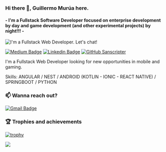 ### Hi there 🖖, Guillermo Murúa here.
#### - I'm a Fullstack Software Developer focused on enterprise development by day and game development (and other experimental projects) by night!!! -
![I'm a Fullstack Web Developer. Let's chat!](https://i.ibb.co/zRL8d62/Sanscripter.gif)

[![Medium Badge](https://img.shields.io/badge/-@Sanscripter-white?style=flat&logo=Medium&labelColor=black&go=Medium&link=https://medium.com/@Sanscripter/)](https://medium.com/Sanscripter) [![Linkedin Badge](https://img.shields.io/badge/-Guillermo%20Murúa-blue?style=flat&logo=Linkedin&logoColor=white&link=https://www.linkedin.com/in/guillermo-murua/)](https://www.linkedin.com/in/guillermo-murua/) [![GitHub Sanscripter](https://img.shields.io/github/followers/sanscripter?label=follow&style=social)](https://github.com/Sanscripter)

I'm a Fullstack Web Developer looking for new opportunities in mobile and gaming.

Skills: ANGULAR / NEST / ANDROID (KOTLIN - IONIC - REACT NATIVE) / SPRINGBOOT / PYTHON

### 📫 Wanna reach out?
[![Gmail Badge](https://img.shields.io/badge/-mail-c14438?style=flat-square&logo=Gmail&logoColor=white&link=mailto:guillermoasmurua@gmail.com)](mailto:guillermoasmurua@gmail.com)

### 🏆 Trophies and achievements
[![trophy](https://github-profile-trophy.vercel.app/?username=sanscripter&theme=darkhub)](https://github.com/sanscripter/github-profile-trophy)
 


<img src="https://komarev.com/ghpvc/?username=sanscripter&style=plastic&label=Views"><img>
